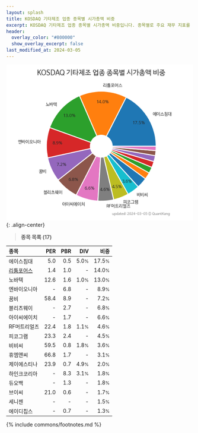 ```yaml
---
layout: splash
title: KOSDAQ 기타제조 업종 종목별 시가총액 비중
excerpt: KOSDAQ 기타제조 업종 종목별 시가총액 비중입니다. 종목별로 주요 재무 지표를 함께 표시합니다.
header:
  overlay_color: "#800000"
  show_overlay_excerpt: false
last_modified_at: 2024-03-05
---
```



![KOSDAQ 기타제조 업종 종목별 시가총액 비중](/stats/sector/images/kosdaq_업종_기타제조_종목.png){: .align-center}


> **종목 목록 (17)**<a id="list"></a>

| **종목** | **PER** | **PBR** | **DIV** | **비중** |
| :------- | ------: | ------: | ------: | -------: |
| 에이스침대 | 5.0 | 0.5 | 5.0<small>%</small> | 17.5<small>%</small> |
| [리튬포어스](/073570/) | 1.4 | 1.0 | - | 14.0<small>%</small> |
| 노바텍 | 12.6 | 1.6 | 1.0<small>%</small> | 13.0<small>%</small> |
| 엔바이오니아 | - | 6.8 | - | 8.9<small>%</small> |
| 꿈비 | 58.4 | 8.9 | - | 7.2<small>%</small> |
| 블리츠웨이 | - | 2.7 | - | 6.8<small>%</small> |
| 아이씨에이치 | - | 1.7 | - | 6.6<small>%</small> |
| RF머트리얼즈 | 22.4 | 1.8 | 1.1<small>%</small> | 4.6<small>%</small> |
| 피코그램 | 23.3 | 2.4 | - | 4.5<small>%</small> |
| 비비씨 | 59.5 | 0.8 | 1.8<small>%</small> | 3.6<small>%</small> |
| 휴엠앤씨 | 66.8 | 1.7 | - | 3.1<small>%</small> |
| 제이에스티나 | 23.9 | 0.7 | 4.9<small>%</small> | 2.0<small>%</small> |
| 하인크코리아 | - | 8.3 | 3.1<small>%</small> | 1.8<small>%</small> |
| 듀오백 | - | 1.3 | - | 1.8<small>%</small> |
| 브이씨 | 21.0 | 0.6 | - | 1.7<small>%</small> |
| 세니젠 | - | - | - | 1.5<small>%</small> |
| 에이디칩스 | - | 0.7 | - | 1.3<small>%</small> |

{% include commons/footnotes.md %}